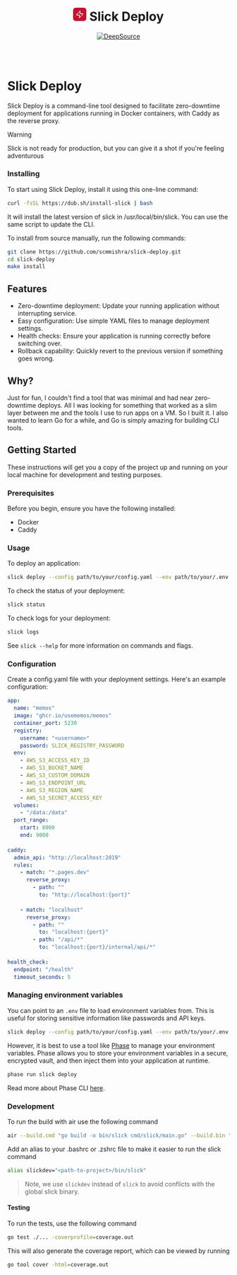 <div align="center">
<br>
<br>
<h1>
  <img src="./.github/logo.png" alt="SlickDeploy" width="30"> Slick Deploy
</h1>

[![DeepSource](https://app.deepsource.com/gh/scmmishra/slick-deploy.svg/?label=code+coverage&show_trend=true&token=Bsp9BiRQD-9Ya1stCaYGzjgv)](https://app.deepsource.com/gh/scmmishra/slick-deploy/)

<br>
<br>

</div>

# Slick Deploy

Slick Deploy is a command-line tool designed to facilitate zero-downtime deployment for applications running in Docker containers, with Caddy as the reverse proxy.

> [!WARNING]
> Slick is not ready for production, but you can give it a shot if you're feeling adventurous

### Installing

To start using Slick Deploy, install it using this one-line command:

```bash
curl -fsSL https://dub.sh/install-slick | bash
```

It will install the latest version of slick in /usr/local/bin/slick. You can use the same script to update the CLI.

To install from source manually, run the following commands:

```bash
git clone https://github.com/scmmishra/slick-deploy.git
cd slick-deploy
make install
```

## Features

- Zero-downtime deployment: Update your running application without interrupting service.
- Easy configuration: Use simple YAML files to manage deployment settings.
- Health checks: Ensure your application is running correctly before switching over.
- Rollback capability: Quickly revert to the previous version if something goes wrong.

## Why?

Just for fun, I couldn't find a tool that was minimal and had near zero-downtime deploys. All I was looking for something that worked as a slim layer between me and the tools I use to run apps on a VM. So I built it.
I also wanted to learn Go for a while, and Go is simply amazing for building CLI tools.

## Getting Started

These instructions will get you a copy of the project up and running on your local machine for development and testing purposes.

### Prerequisites

Before you begin, ensure you have the following installed:

- Docker
- Caddy

### Usage

To deploy an application:

```bash
slick deploy --config path/to/your/config.yaml --env path/to/your/.env
```

To check the status of your deployment:

```bash
slick status
```

To check logs for your deployment:

```bash
slick logs
```

See `slick --help` for more information on commands and flags.

### Configuration

Create a config.yaml file with your deployment settings. Here's an example configuration:

```yaml
app:
  name: "memos"
  image: "ghcr.io/usememos/memos"
  container_port: 5230
  registry:
    username: "<username>"
    password: SLICK_REGISTRY_PASSWORD
  env:
    - AWS_S3_ACCESS_KEY_ID
    - AWS_S3_BUCKET_NAME
    - AWS_S3_CUSTOM_DOMAIN
    - AWS_S3_ENDPOINT_URL
    - AWS_S3_REGION_NAME
    - AWS_S3_SECRET_ACCESS_KEY
  volumes:
    - "/data:/data"
  port_range:
    start: 8000
    end: 9000

caddy:
  admin_api: "http://localhost:2019"
  rules:
    - match: "*.pages.dev"
      reverse_proxy:
        - path: ""
          to: "http://localhost:{port}"

    - match: "localhost"
      reverse_proxy:
        - path: ""
          to: "localhost:{port}"
        - path: "/api/*"
          to: "localhost:{port}/internal/api/*"

health_check:
  endpoint: "/health"
  timeout_seconds: 5
```

### Managing environment variables

You can point to an `.env` file to load environment variables from. This is useful for storing sensitive information like passwords and API keys.

```bash
slick deploy --config path/to/your/config.yaml --env path/to/your/.env
```

However, it is best to use a tool like [Phase](https://phase.dev) to manage your environment variables. Phase allows you to store your environment variables in a secure, encrypted vault, and then inject them into your application at runtime.

```bash
phase run slick deploy
```

Read more about Phase CLI [here](https://docs.phase.dev/cli/commands).

### Development

To run the build with air use the following command

```bash
air --build.cmd "go build -o bin/slick cmd/slick/main.go" --build.bin ""
```

Add an alias to your .bashrc or .zshrc file to make it easier to run the slick command

```bash
alias slickdev="<path-to-project>/bin/slick"
```

> Note, we use `slickdev` instead of `slick` to avoid conflicts with the global slick binary.

#### Testing

To run the tests, use the following command

```bash
go test ./... -coverprofile=coverage.out
```

This will also generate the coverage report, which can be viewed by running

```bash
go tool cover -html=coverage.out
```
